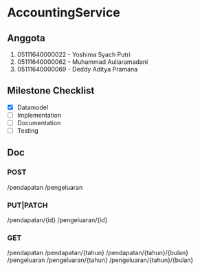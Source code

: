 # AccountingService

## Anggota

1. 05111640000022 - Yoshima Syach Putri
2. 05111640000062 - Muhammad Auliaramadani
3. 05111640000069 - Deddy Aditya Pramana

## Milestone Checklist

- [x] Datamodel
- [ ] Implementation
- [ ] Documentation
- [ ] Testing

## Doc

### POST

/pendapatan
/pengeluaran

### PUT|PATCH

/pendapatan/{id}
/pengeluaran/{id}

### GET

/pendapatan
/pendapatan/{tahun}
/pendapatan/{tahun}/{bulan}
/pengeluaran
/pengeluaran/{tahun}
/pengeluaran/{tahun}/{bulan}
